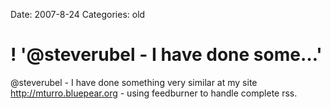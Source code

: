 Date: 2007-8-24
Categories: old

# ! '@steverubel - I have done some…'

@steverubel - I have done something very similar at my site http://mturro.bluepear.org - using feedburner to handle complete rss.
